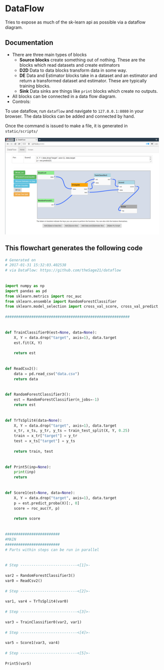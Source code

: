 DataFlow
========

Tries to expose as much of the sk-learn api as possible via a dataflow diagram.


Documentation
-------------

- There are three main types of blocks
    - **Source blocks** create something out of nothing. These are the blocks which read datasets and create estimators
    - **D2D** Data to data blocks transform data in some way.
    - **DE** Data and Estimator blocks take in a dataset and an estimator and return a transformed dataset and estimator. These are typically training blocks.
    - **Sink** Data sinks are things like `print` blocks which create no outputs.
- All blocks can be connected in a data flow diagram. 
- Controls:


To use dataflow, run `dataflow` and navigate to `127.0.0.1:8080` in your browser. The data blocks can be added and connected by hand.

Once the command is issued to make a file, it is generated in `static/scripts/`

![Main page screenshot](screenshots/main.png)

## This flowchart generates the following code

```python
# Generated on
# 2017-01-31 15:32:03.402538
# via DataFlow: https://github.com/theSage21/dataflow


import numpy as np
import pandas as pd
from sklearn.metrics import roc_auc
from sklearn.ensemble import RandomForestClassifier
from sklearn.model_selection import cross_val_score, cross_val_predict, train_test_split

#########################################################


def TrainClassifier0(est=None, data=None):
    X, Y = data.drop("target", axis=1), data.target
    est.fit(X, Y)
    
    return est
    

def ReadCsv2():
    data = pd.read_csv("data.csv")
    return data
    

def RandomForestClassifier3():
    est = RandomForestClassifier(n_jobs=-1)
    return est
    

def TrTsSplit4(data=None):
    X, Y = data.drop("target", axis=1), data.target
    x_tr, x_ts, y_tr, y_ts = train_test_split(X, Y, 0.25)
    train = x_tr["target"] = y_tr
    test = x_ts["target"] = y_ts
    
    return train, test
    

def Print5(inp=None):
    print(inp)
    return 
    

def Score1(est=None, data=None):
    X, Y = data.drop("target", axis=1), data.target
    p = est.predict_proba(X)[:, 0]
    score = roc_auc(Y, p)
    
    return score
    

#########################
#MAIN
#########################
# Parts within steps can be run in parallel


# Step --------------------------<[1]>-

var2 = RandomForestClassifier3()
var0 = ReadCsv2()

# Step --------------------------<[2]>-

var1, var4 = TrTsSplit4(var0)

# Step --------------------------<[3]>-

var3 = TrainClassifier0(var2, var1)

# Step --------------------------<[4]>-

var5 = Score1(var3, var4)

# Step --------------------------<[5]>-

Print5(var5)
```

